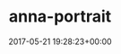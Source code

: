 ---
title:		"anna-portrait"
type:		"upload"
description:		"TBC"
date:		"2017-05-21 19:28:23+00:00"
album:		"people"
filename:		"anna-portrait.md"
series:		""
cl_public_id:		"people/anna-portrait"
cl_version:		1497005333
format:		"tiff"
bytes:		1762448
width:		961
height:		1440
exposure_mode:		"Auto"
program:		"Aperture-priority AE"
aperture:		"1.4"
focal_length:		"50.0 mm"
iso:		"100"
shutter_speed:		"1/640"
metering:		"Multi-segment"
flash:		"Off, Did not fire"
white_balance:		"As Shot"
colour_temp:		"4800"
has_crop:		"false"
orientation:		"Horizontal (normal)"
camera_model:		"NIKON D800"
lens_info:		"0mm f/0"
artist:		"No artist info"
x_resolution:		"300"
y_resolution:		"300"
---